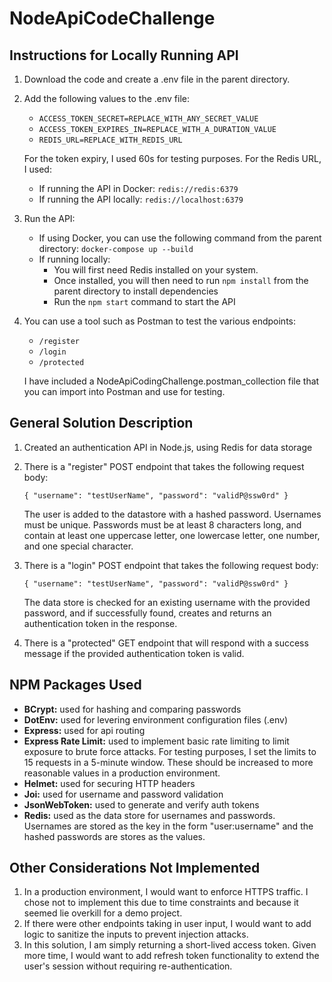 # NodeApiCodeChallenge

## Instructions for Locally Running API

1. Download the code and create a .env file in the parent directory. 

2. Add the following values to the .env file:

    - `ACCESS_TOKEN_SECRET=REPLACE_WITH_ANY_SECRET_VALUE`
    - `ACCESS_TOKEN_EXPIRES_IN=REPLACE_WITH_A_DURATION_VALUE`
    - `REDIS_URL=REPLACE_WITH_REDIS_URL`

    For the token expiry, I used 60s for testing purposes.
    For the Redis URL, I used:
    - If running the API in Docker: `redis://redis:6379`
    - If running the API locally: `redis://localhost:6379`

3. Run the API:

    - If using Docker, you can use the following command from the parent directory:
    `docker-compose up --build`
    - If running locally:
        - You will first need Redis installed on your system.  
        - Once installed, you will then need to run `npm install` from the parent directory to install dependencies
        - Run the `npm start` command to start the API

4. You can use a tool such as Postman to test the various endpoints:
    - `/register`
    - `/login`
    - `/protected`

    I have included a NodeApiCodingChallenge.postman_collection file that you can import into Postman and use for testing.

## General Solution Description

1. Created an authentication API in Node.js, using Redis for data storage

2. There is a "register" POST endpoint that takes the following request body:

    `{
        "username": "testUserName",
        "password": "validP@ssw0rd"
    }`

    The user is added to the datastore with a hashed password.  Usernames must be unique. Passwords must be at least 8 characters long, and contain at least one uppercase letter, one lowercase letter, one number, and one special character.

3. There is a "login" POST endpoint that takes the following request body:

    `{
        "username": "testUserName",
        "password": "validP@ssw0rd"
    }`

    The data store is checked for an existing username with the provided password, and if successfully found, creates and returns an authentication token in the response.

4. There is a "protected" GET endpoint that will respond with a success message if the provided authentication token is valid.

## NPM Packages Used

- **BCrypt:** used for hashing and comparing passwords
- **DotEnv:** used for levering environment configuration files (.env)
- **Express:** used for api routing
- **Express Rate Limit:** used to implement basic rate limiting to limit exposure to brute force attacks. For testing purposes, I set the limits to 15 requests in a 5-minute window.  These should be increased to more reasonable values in a production environment.
- **Helmet:** used for securing HTTP headers
- **Joi:** used for username and password validation
- **JsonWebToken:** used to generate and verify auth tokens
- **Redis:** used as the data store for usernames and passwords.  Usernames are stored as the key in the form "user:username" and the hashed passwords are stores as the values.

## Other Considerations Not Implemented

1. In a production environment, I would want to enforce HTTPS traffic. I chose not to implement this due to time constraints and because it seemed lie overkill for a demo project.
2. If there were other endpoints taking in user input, I would want to add logic to sanitize the inputs to prevent injection attacks. 
3. In this solution, I am simply returning a short-lived access token. Given more time, I would want to add refresh token functionality to extend the user's session without requiring re-authentication.
